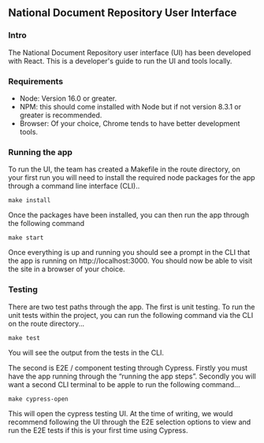 ## National Document Repository User Interface

### Intro
 
The National Document Repository user interface (UI) has been developed with React. This is a developer's guide to run the UI and tools locally. 

### Requirements

- Node: Version 16.0 or greater.
- NPM: this should come installed with Node but if not version 8.3.1 or greater is recommended.
- Browser: Of your choice, Chrome tends to have better development tools. 

### Running the app

To run the UI, the team has created a Makefile in the route directory, on your first run you will need to install the required node packages for the app through a command line interface (CLI)..

    make install  

Once the packages have been installed, you can then run the app through the following command

	make start

Once everything is up and running you should see a prompt in the CLI that the app is running on http://localhost:3000. You should now be able to visit the site in a browser of your choice. 

### Testing

There are two test paths through the app. 
The first is unit testing. To run the unit tests within the project, you can run the following command via the CLI on the route directory…

	make test

You will see the output from the tests in the CLI.

The second is E2E / component testing through Cypress. Firstly you must have the app running through the “running the app steps”. Secondly you will want a second CLI terminal to be apple to run the following command…

	make cypress-open

This will open the cypress testing UI. At the time of writing, we would recommend following the UI through the E2E selection options to view and run the E2E tests if this is your first time using Cypress.  

